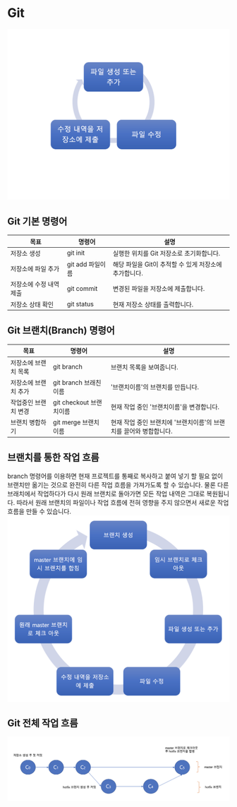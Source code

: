 # Git

<img src="images/working-basic.png">

## Git 기본 명령어
목표 | 명령어 | 설명
--- | --- | ---
저장소 생성 | git init | 실행한 위치를 Git 저장소로 초기화합니다.
저장소에 파일 추가 | git add 파일이름 | 해당 파일을 Git이 추적할 수 있게 저장소에 추가합니다.
저장소에 수정 내역 제출 | git commit | 변경된 파일을 저장소에 제출합니다.
저장소 상태 확인 | git status | 현재 저장소 상태를 출력합니다.

## Git 브랜치(Branch) 명령어
목표 | 명령어 | 설명
--- | --- | ---
저장소에 브랜치 목록 | git branch | 브랜치 목록을 보여줍니다.
저장소에 브랜치 추가 | git branch 브래친이름 | '브랜치이름'의 브랜치를 만듭니다.
작업중인 브랜치 변경 | git checkout 브랜치이름 | 현재 작업 중인 '브랜치이름'을 변경합니다.
브랜치 병합하기 | git merge 브랜치이름 | 현재 작업 중인 브랜치에 '브랜치이름'의 브랜치를 끌어와 병합합니다.

## 브랜치를 통한 작업 흐름
branch 명령어를 이용하면 현재 프로젝트를 통째로 복사하고 붙여 넣기 할 필요 없이 브랜치만 옮기는 것으로 완전히 다른 작업 흐름을 가져가도록 할 수 있습니다. 물론 다른 브래치에서 작업하다가 다시 원래 브랜치로 돌아가면 모든 작업 내역은 그대로 복원됩니다. 따라서 원래 브랜치의 파일이나 작업 흐름에 전혀 영향을 주지 않으면서 새로운 작업 흐름을 만들 수 있습니다.
<img src="images/working-with-branch.png">

## Git 전체 작업 흐름
<img src="images/working-branch-flow.png">
